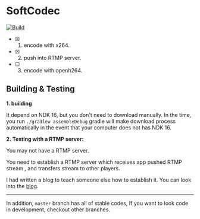 # SoftCodec 

[![Build](https://github.com/BruceWind/SoftCodec/actions/workflows/build.yml/badge.svg?branch=master)](https://github.com/BruceWind/SoftCodec/actions/workflows/build.yml)

- [x] 1. encode with x264.
- [x] 2. push into RTMP server.
- [ ] 3. encode with openh264.

## Building & Testing 

**1. building**

It depend on NDK 16, but you don't need to download manually. 
In the time, you run `./gradlew assembleDebug` gradle will make download process automatically in the event that 
your computer does not has NDK 16.



**2. Testing with a RTMP server:**

You may not have a RTMP server.

You need to establish a RTMP server which receives app pushed RTMP stream , and transfers stream to 
other players.
 
I had written a blog to teach someone else how to establish it.
You can look into the [blog](https://github.com/BruceWind/BruceWind.github.io/blob/master/md/establish-RTMP-server-with-docker.md).

---------------

In addition, `master` branch has all of stable codes, If you want to look code in development, checkout
 other branches.
